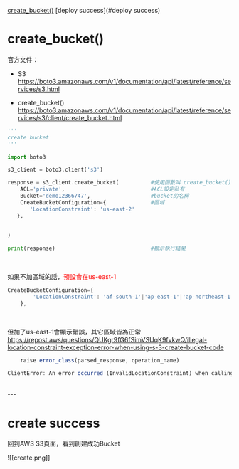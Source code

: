 
 [create_bucket()](#create_bucket())
 [deploy success](#deploy success)
# create_bucket()
官方文件：
- S3
https://boto3.amazonaws.com/v1/documentation/api/latest/reference/services/s3.html

- create_bucket()
https://boto3.amazonaws.com/v1/documentation/api/latest/reference/services/s3/client/create_bucket.html


```python
'''
create bucket
'''

import boto3

s3_client = boto3.client('s3')

response = s3_client.create_bucket(          #使用函數叫 create_bucket() 
    ACL='private',                           #ACL設定私有
    Bucket='demo12366747',                   #bucket的名稱
    CreateBucketConfiguration={              #區域
       'LocationConstraint': 'us-east-2'
   },
  
   
)

print(response)                              #顯示執行結果
```

<div><br></div>

如果不加區域的話，<font color="#f00">預設會在us-east-1</font>
```js 
CreateBucketConfiguration={
        'LocationConstraint': 'af-south-1'|'ap-east-1'|'ap-northeast-1'|'ap-northeast-2'|'ap-northeast-3'|'ap-south-1'|'ap-southeast-1'|'ap-southeast-2'|'ap-southeast-3'|'ca-central-1'|'cn-north-1'|'cn-northwest-1'|'EU'|'eu-central-1'|'eu-north-1'|'eu-south-1'|'eu-west-1'|'eu-west-2'|'eu-west-3'|'me-south-1'|'sa-east-1'|'us-east-2'|'us-gov-east-1'|'us-gov-west-1'|'us-west-1'|'us-west-2'
    },
```

<div><br></div>

但加了us-east-1會顯示錯誤，其它區域皆為正常
https://repost.aws/questions/QUKgr9fG6fSimVSUqK9fvkwQ/illegal-location-constraint-exception-error-when-using-s-3-create-bucket-code
```js 
    raise error_class(parsed_response, operation_name)

ClientError: An error occurred (InvalidLocationConstraint) when calling the CreateBucket operation: The specified location-constraint is not valid
```

<div><br></div>
---

# create success

回到AWS S3頁面，看到創建成功Bucket

![[create.png]]